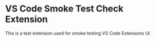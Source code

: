 # VS Code Smoke Test Check Extension

This is a test extension used for smoke testing VS Code Extensions UI.
